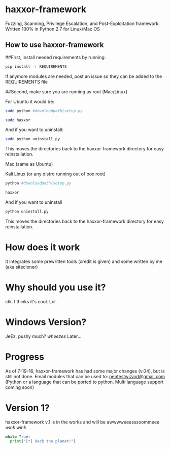 
# haxxor-framework
Fuzzing, Scanning, Privilege Escalation, and Post-Exploitation framework. Written 100% in Python 2.7 for Linux/Mac OS
## How to use haxxor-framework
##First, install needed requirements by running:
  ```bash
  pip install -r REQUIREMENTS
  ```
  If anymore modules are needed, post an issue so they can be added to the REQUIREMENTS file

##Second, make sure you are running as root (Mac/Linux)

For Ubuntu it would be:
  ```bash
  sudo python #downloadpath/setup.py
  
  sudo haxxor
  ```
  And if you want to uninstall:
  ```bash
  sudo python uninstall.py
  ```
  This moves the directories back to the haxxor-framework directory for easy reinstallation.
  
Mac (same as Ubuntu)

Kali Linux (or any distro running out of box root)
  ```bash
  python #downloadpath/setup.py
  
  haxxor
  ```
  And if you want to uninstall
  ``` bash
  python uninstall.py
  ```
  This moves the directories back to the haxxor-framework directory for easy reinstallation.
  
# How does it work
It integrates some prewritten tools (credit is given) and some written by me (aka sitecloner)
# Why should you use it?
idk. I thinks it's cool. Lol.
# Windows Version?
JeEz, pushy much? *wheezes*  Later...
# Progress
As of 7-19-16, haxxor-framework has had some major changes (v.04), but is still not done. Email modules that can be used to: pentestwizard@gmail.com (Python or a language that can be ported to python. Multi language support coming soon)
# Version 1? 
haxxor-framework v.1 is in the works and will be awwwweeesssoommeee *wink wink*

```python
while True:
  print("[*] Hack the planet!")
```


